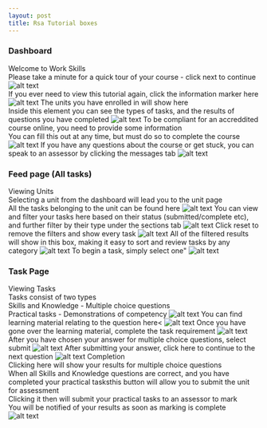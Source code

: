 ```yaml
---
layout: post
title: Rsa Tutorial boxes
---
```

### Dashboard
Welcome to Work Skills  
Please take a minute for a quick tour of your course - click next to continue
![alt text](/rsaimages/1.png 'image')  
If you ever need to view this tutorial again, click the information marker here
![alt text](/rsaimages/2.png 'image')
The units you have enrolled in will show here  
Inside this element you can see the types of tasks, and the results of questions you have completed
![alt text](/rsaimages/3.png 'image')
To be compliant for an accreddited course online, you need to provide some information  
You can fill this out at any time, but must do so to complete the course
![alt text](/rsaimages/4.png 'image')
If you have any questions about the course or get stuck, you can speak to an assessor by clicking the messages tab
![alt text](/rsaimages/5.png 'image')
### Feed page (All tasks)
Viewing Units  
Selecting a unit from the dashboard will lead you to the unit page  
All the tasks belonging to the unit can be found here
![alt text](/rsaimages/6.png 'image')
You can view and filter your tasks here based on their status (submitted/complete etc), and further filter by their type under the sections tab
![alt text](/rsaimages/7.png 'image')
Click reset to remove the filters and show every task
![alt text](/rsaimages/8.png 'image')
All of the filtered results will show in this box, making it easy to sort and review tasks by any category
![alt text](/rsaimages/9.png 'image')
To begin a task, simply select one"
![alt text](/rsaimages/10.png 'image')
### Task Page
Viewing Tasks  
Tasks consist of two types  
Skills and Knowledge - Multiple choice questions  
Practical tasks - Demonstrations of competency
![alt text](/rsaimages/11.png 'image')
You can find learning material relating to the question here<
![alt text](/rsaimages/12.png 'image')
Once you have gone over the learning material, complete the task requirement
![alt text](/rsaimages/13.png 'image')
After you have chosen your answer for multiple choice questions, select submit
![alt text](/rsaimages/14.png 'image')
After submitting your answer, click here to continue to the next question
![alt text](/rsaimages/15.png 'image')
Completion  
Clicking here will show your results for multiple choice questions  
When all Skills and Knowledge questions are correct, and you have completed your practical tasksthis button will allow you to submit the unit for assessment  
Clicking it then will submit your practical tasks to an assessor to mark  
You will be notified of your results as soon as marking is complete  
![alt text](/rsaimages/16.png 'image')
